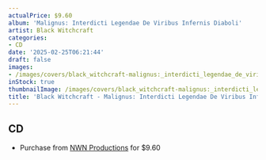 ```yaml
---
actualPrice: $9.60
album: 'Malignus: Interdicti Legendae De Viribus Infernis Diaboli'
artist: Black Witchcraft
categories:
- CD
date: '2025-02-25T06:21:44'
draft: false
images:
- /images/covers/black_witchcraft-malignus:_interdicti_legendae_de_viribus_infernis_diaboli.jpg
inStock: true
thumbnailImage: /images/covers/black_witchcraft-malignus:_interdicti_legendae_de_viribus_infernis_diaboli-thumb.jpg
title: 'Black Witchcraft - Malignus: Interdicti Legendae De Viribus Infernis Diaboli'
---
```


## CD
* Purchase from [NWN Productions](http://shop.nwnprod.com/index.php?route=product/product&path=93&product_id=51239&sort=pd.name&order=ASC) for $9.60
